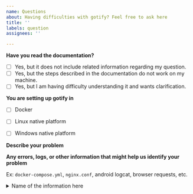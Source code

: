 ```yaml
---
name: Questions
about: Having difficulties with gotify? Feel free to ask here
title: ''
labels: question
assignees: ''

---
```


<!-- 
Alternative ways to get help:
Official documentation - https://gotify.net/
Community chat - https://matrix.to/#/#gotify:matrix.org
-->

**Have you read the documentation?**
- [ ] Yes, but it does not include related information regarding my question.
- [ ] Yes, but the steps described in the documentation do not work on my machine.
- [ ] Yes, but I am having difficulty understanding it and wants clarification.

**You are setting up gotify in**
- [ ] Docker
- [ ] Linux native platform
- [ ] Windows native platform


**Describe your problem**
<!-- EXAMPLE
I'm having difficulties setting up my apache reverse proxy
....
my config is ...
-->



**Any errors, logs, or other information that might help us identify your problem**

Ex: `docker-compose.yml`, `nginx.conf`, android logcat, browser requests, etc.

<details><summary>Name of the information here</summary><br><pre>

contents here

</pre></details>